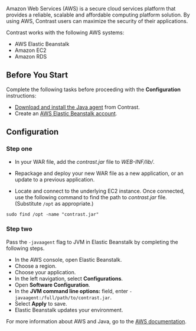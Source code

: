 <!--
title: "Installing on AWS"
description: "AWS installation process"
tags: "java agent configuration AWS ebs elasticbeanstalk"
-->

Amazon Web Services (AWS) is a secure cloud services platform that provides a reliable, scalable and affordable computing platform solution. By using AWS, Contrast users can maximize the security of their applications.

Contrast works with the following AWS systems:

* AWS Elastic Beanstalk
* Amazon EC2
* Amazon RDS

## Before You Start

Complete the following tasks before proceeding with the **Configuration** instructions: 

* [Download and install the Java agent](installation-javastandard.html) from Contrast.
* Create an [AWS Elastic Beanstalk account](https://aws.amazon.com/elasticbeanstalk/).

## Configuration

### Step one

* In your WAR file, add the *contrast.jar* file to *WEB-INF/lib/*.

* Repackage and deploy your new WAR file as a new application, or an update to a previous application.

* Locate and connect to the underlying EC2 instance. Once connected, use the following command to find the path to *contrast.jar* file. (Substitute `/opt` as appropriate.)

```
sudo find /opt -name "contrast.jar"
```

### Step two

Pass the `-javaagent` flag to JVM in Elastic Beanstalk by completing the following steps.

* In the AWS console, open Elastic Beanstalk.
* Choose a region.
* Choose your application.
* In the left navigation, select **Configurations**.
* Open **Software Configuration**.
* In the **JVM command line options:** field, enter `-javaagent:/full/path/to/contrast.jar`.
* Select **Apply** to save.
* Elastic Beanstalk updates your environment.

For more information about AWS and Java, go to the [AWS documentation](http://docs.aws.amazon.com/elasticbeanstalk/latest/dg/java-getstarted.html).

